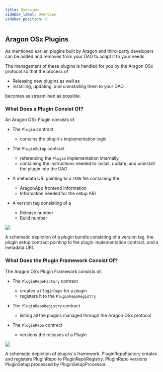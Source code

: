 ```yaml
---
title: Overview
sidebar_label: Overview
sidebar_position: 0
---
```


## Aragon OSx Plugins

As mentioned earlier, plugins built by Aragon and third-party developers can be added and removed from your DAO to adapt it to your needs.

The management of these plugins is handled for you by the Aragon OSx protocol so that the process of

- Releasing new plugins as well as
- Installing, updating, and uninstalling them to your DAO

becomes as streamlined as possible.

### What Does a Plugin Consist Of?

An Aragon OSx Plugin consists of:

- The `Plugin` contract

  - contains the plugin's implementation logic

- The `PluginSetup` contract

  - referencing the `Plugin` implementation internally
  - containing the instructions needed to install, update, and uninstall the plugin into the DAO

- A metadata URI pointing to a `JSON` file containing the

  - AragonApp frontend information
  - Information needed for the setup ABI

- A version tag consisting of a

  - Release number
  - Build number

<div class="center-column">

![](/optimized-svg/plugins/plugin-version.drawio.svg)

<p class="caption">
  A schematic depiction of a plugin bundle consisting of a version tag, the plugin setup contract pointing to the plugin implementation contract, and a metadata URI.
</p>

</div>

### What Does the Plugin Framework Consist Of?

The Aragon OSx Plugin Framework consists of:

- The `PluginRepoFactory` contract

  - creates a `PluginRepo` for a plugin
  - registers it to the `PluginRepoRegistry`

- The `PluginRepoRegistry` contract

  - listing all the plugins managed through the Aragon OSx protocol

- The `PluginRepo` contract

  - versions the releases of a Plugin

<div class="center-column">

![](/optimized-svg/framework/aragon-os-plugin-framework.drawio.svg)

<p class="caption">
  A schematic depiction of plugins's framework. PluginRepoFactory creates and registers PluginRepo to PluginRepoRegistry. PluginRepo versions PluginSetup processed by PluginSetupProcessor.
</p>

</div>
